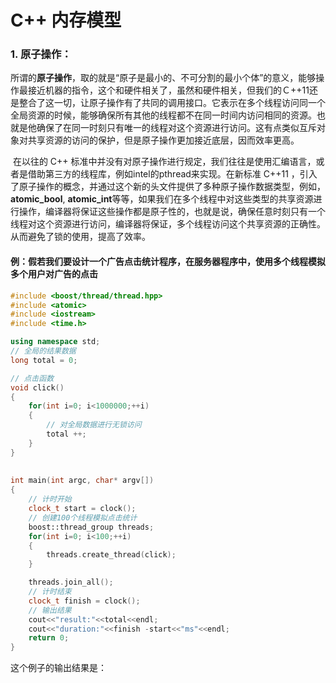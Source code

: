 # C++ 内存模型

### 1. 原子操作：

​	所谓的**原子操作**，取的就是“原子是最小的、不可分割的最小个体”的意义，能够操作最接近机器的指令，这个和硬件相关了，虽然和硬件相关，但我们的Ｃ++11还是整合了这一切，让原子操作有了共同的调用接口。它表示在多个线程访问同一个全局资源的时候，能够确保所有其他的线程都不在同一时间内访问相同的资源。也就是他确保了在同一时刻只有唯一的线程对这个资源进行访问。这有点类似互斥对象对共享资源的访问的保护，但是原子操作更加接近底层，因而效率更高。

​	在以往的 C++ 标准中并没有对原子操作进行规定，我们往往是使用汇编语言，或者是借助第三方的线程库，例如intel的pthread来实现。在新标准 C++11 ，引入了原子操作的概念，并通过这个新的头文件提供了多种原子操作数据类型，例如，**atomic_bool**, **atomic_int**等等，如果我们在多个线程中对这些类型的共享资源进行操作，编译器将保证这些操作都是原子性的，也就是说，确保任意时刻只有一个线程对这个资源进行访问，编译器将保证，多个线程访问这个共享资源的正确性。从而避免了锁的使用，提高了效率。

#### 例：假若我们要设计一个广告点击统计程序，在服务器程序中，使用多个线程模拟多个用户对广告的点击

```c++
#include <boost/thread/thread.hpp>
#include <atomic> 
#include <iostream>
#include <time.h>

using namespace std;
// 全局的结果数据 
long total = 0; 

// 点击函数
void click()
{
    for(int i=0; i<1000000;++i)
    {
        // 对全局数据进行无锁访问 
        total ++;     
    }
}
 
 
int main(int argc, char* argv[])
{
    // 计时开始
    clock_t start = clock();
    // 创建100个线程模拟点击统计
    boost::thread_group threads;
    for(int i=0; i<100;++i) 
    {
        threads.create_thread(click);
    }

    threads.join_all();
    // 计时结束
    clock_t finish = clock();
    // 输出结果
    cout<<"result:"<<total<<endl;
    cout<<"duration:"<<finish -start<<"ms"<<endl;
    return 0;
}


```

这个例子的输出结果是：